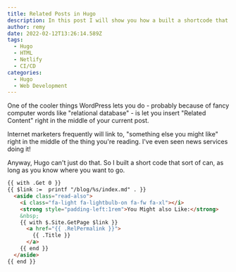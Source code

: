 ```yaml
---
title: Related Posts in Hugo
description: In this post I will show you how a built a shortcode that does related posts for Hugo, which is nifty.
author: remy
date: 2022-02-12T13:26:14.589Z
tags:
  - Hugo
  - HTML
  - Netlify
  - CI/CD
categories:
  - Hugo
  - Web Development
---
```


One of the cooler things WordPress lets you do - probably because of fancy computer words like "relational database" - is let you insert "Related Content" right in the middle of your current post.

Internet marketers frequently will link to, "something else you might like" right in the middle of the thing you're reading. I've even seen news services doing it!

Anyway, Hugo can't just do that. So I built a short code that sort of can, as long as you know where you want to go.

```html
{{ with .Get 0 }}
{{ $link :=  printf "/blog/%s/index.md" . }}
  <aside class="read-also">
    <i class="fa-light fa-lightbulb-on fa-fw fa-xl"></i>
    <strong style="padding-left:1rem">You Might also Like:</strong>
    &nbsp;
    {{ with $.Site.GetPage $link }}
      <a href="{{ .RelPermalink }}">
        {{ .Title }}
      </a>
    {{ end }}
  </aside>
{{ end }}
```